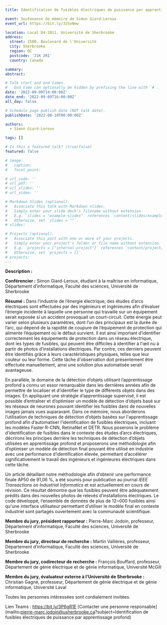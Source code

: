 ```yaml
---
title: Identification de fusibles électriques de puissance par apprentissage profond

event: Soutenance de mémoire de Simon Giard-Leroux
event_url: https://bit.ly/3zSvNew

location: Local D4-2011, Université de Sherbrooke
address:
  street: 2500, Boulevard de l'Université
  city: Sherbrooke
  region: QC
  postcode: 'J1K 2R1'
  country: Canada

summary: 
abstract:

# Talk start and end times.
#   End time can optionally be hidden by prefixing the line with `#`.
date: '2022-09-09T14:00:00Z'
date_end: '2022-09-09T16:00:00Z'
all_day: false

# Schedule page publish date (NOT talk date).
publishDate: '2022-08-10T00:00:00Z'

authors: 
  - Simon Giard-Leroux

tags: []

# Is this a featured talk? (true/false)
featured: false

# image:
#   caption: 
#   focal_point: 

# url_code: ''
# url_pdf: ''
# url_slides: ''
# url_video: ''

# Markdown Slides (optional).
#   Associate this talk with Markdown slides.
#   Simply enter your slide deck's filename without extension.
#   E.g. `slides = "example-slides"` references `content/slides/example-slides.md`.
#   Otherwise, set `slides = ""`.
# slides:

# Projects (optional).
#   Associate this post with one or more of your projects.
#   Simply enter your project's folder or file name without extension.
#   E.g. `projects = ["internal-project"]` references `content/project/deep-learning/index.md`.
#   Otherwise, set `projects = []`.
# projects:
---
```


**Description :**

**Conférencier :** Simon Giard-Leroux, étudiant à la maîtrise en informatique, Département d’informatique, 
Faculté des sciences, Université de Sherbrooke

**Résumé :** Dans l’industrie de l’énergie électrique, des études d’arcs électriques sont effectuées par des 
ingénieurs et ingénieures afin d’évaluer l’énergie incidente à laquelle une personne qui travaille sur un équipement 
serait exposée si un accident provoquait un court-circuit. Cette énergie peut varier selon plusieurs paramètres, 
dont l’un des principaux est la durée de l’arc, qui dépend de la rapidité de coupure de l’équipement de protection 
qui alimente l’équipement où le défaut survient. Il est ainsi important d’identifier correctement les équipements 
de protection dans un réseau électrique, dont les types de fusibles, qui peuvent être difficiles à identifier à 
l'œil nu à partir de photos d’installations électriques. Par contre, ces derniers peuvent être identifiés grâce à 
leurs caractéristiques physiques, telles que leur couleur ou leur forme. Cette tâche d'observation doit présentement 
être effectuée manuellement, ainsi une solution plus automatisée serait avantageuse.

En parallèle, le domaine de la détection d’objets utilisant l’apprentissage profond a connu un essor remarquable 
dans les dernières années afin de permettre de localiser et d’identifier le type de différents objets dans des 
images. En appliquant une stratégie d’apprentissage supervisé, il est possible d’entraîner et d’optimiser un modèle 
de détection d’objets basé sur les réseaux de neurones pouvant identifier les fusibles dans de nouvelles images 
jamais vues auparavant. Dans ce mémoire, nous aborderons l’utilisation de techniques de détection d’objets basées 
sur l'apprentissage profond afin d’automatiser l’identification de fusibles électriques, incluant les modèles 
Faster R-CNN, RetinaNet et DETR. Nous poserons le problème d’identification de fusibles dans le contexte des études 
d’arcs électriques, décrirons les principes derrière les techniques de détection d’objets utilisées en apprentissage 
profond et proposerons une méthodologie afin d’optimiser un modèle de détection final pouvant être utilisé en 
industrie avec une performance d’identification élevée, permettant d’accélérer significativement le travail des 
ingénieurs et ingénieures électriques dans cette tâche. 

Un article détaillant notre méthodologie afin d’obtenir une performance finale AP50 de 91,06 %, a été soumis pour 
publication au journal _IEEE Transactions on Industrial Informatics_ et est actuellement en cours de révision. 
Ce résultat démontre que les fusibles peuvent être adéquatement prédits dans des nouvelles photos de relevés 
d’installations électriques. Le code développé, l’ensemble de données de plus de 12~000 fusibles ainsi qu'une 
interface utilisateur permettant d’utiliser le modèle final en contexte industriel sont partagés ouvertement avec la 
communauté scientifique.

**Membre du jury, président rapporteur :** Pierre-Marc Jodoin, professeur, Département d’informatique, Faculté des sciences, Université de Sherbrooke

**Membre du jury, directeur de recherche :** Martin Vallières, professeur, Département d’informatique, Faculté des sciences, Université de Sherbrooke

**Membre du jury, codirecteur de recherche :** François Bouffard, professeur, Département de génie électrique et de génie informatique, Université McGill

**Membre du jury, évaluateur externe à l’Université de Sherbrooke :** Christian Gagné, professeur, Département de génie électrique et de génie informatique, Université Laval

Toutes les personnes intéressées sont cordialement invitées.

Lien Teams : <https://bit.ly/3P6gR1E>
[Contacter une personne responsable](mailto:pierre-marc.jodoin@usherbrooke.ca?subject=Identification de fusibles électriques de puissance par apprentissage profond)
